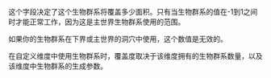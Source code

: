 这个字段决定了这个生物群系将覆盖多少面积。只有当生物群系的值在-1到1之间时才能正常工作，因为这是主世界生物群系使用的范围。

如果你的生物群系在下界或主世界的洞穴中使用，这个数值是无效的。

在自定义维度中使用生物群系时，覆盖度取决于该维度拥有的生物群系数量，以及该维度中生物群系的生成参数。
